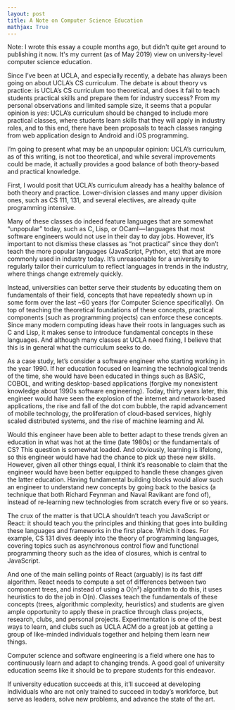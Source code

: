 ```yaml
---
layout: post
title: A Note on Computer Science Education
mathjax: True
---
```


Note: I wrote this essay a couple months ago, but didn't quite get around to publishing it now. It's my current (as of May 2019) view on university-level computer science education.

Since I’ve been at UCLA, and especially recently, a debate has always been going on about UCLA’s CS curriculum. The debate is about theory vs practice: is UCLA’s CS curriculum too theoretical, and does it fail to teach students practical skills and prepare them for industry success? From my personal observations and limited sample size, it seems that a popular opinion is *yes*: UCLA’s curriculum should be changed to include more practical classes, where students learn skills that they will apply in industry roles, and to this end, there have been proposals to teach classes ranging from web application design to Android and iOS programming.

I’m going to present what may be an unpopular opinion: UCLA’s curriculum, as of this writing, is not too theoretical, and while several improvements could be made, it actually provides a good balance of both theory-based and practical knowledge.

First, I would posit that UCLA’s curriculum already has a healthy balance of both theory and practice. Lower-division classes and many upper division ones, such as CS 111, 131, and several electives, are already quite programming intensive. 

Many of these classes do indeed feature languages that are somewhat “unpopular” today, such as C, Lisp, or OCaml — languages that most software engineers would not use in their day to day jobs. However, it’s important to not dismiss these classes as “not practical” since they don’t teach the more popular languages (JavaScript, Python, etc) that are more commonly used in industry today. It’s unreasonable for a university to regularly tailor their curriculum to reflect languages in trends in the industry, where things change extremely quickly. 

Instead, universities can better serve their students by educating them on fundamentals of their field, concepts that have repeatedly shown up in some form over the last ~60 years (for Computer Science specifically). On top of teaching the theoretical foundations of these concepts, practical components (such as programming projects) can enforce these concepts. Since many modern computing ideas have their roots in languages such as C and Lisp, it makes sense to introduce fundamental concepts in these languages. And although many classes at UCLA need fixing, I believe that this is in general what the curriculum seeks to do.

As a case study, let’s consider a software engineer who starting working in the year 1990. If her education focused on learning the technological trends of the time, she would have been educated in things such as BASIC, COBOL, and writing desktop-based applications (forgive my nonexistent knowledge about 1990s software engineering). Today, thirty years later, this engineer would have seen the explosion of the internet and network-based applications, the rise and fall of the dot com bubble, the rapid advancement of mobile technology, the proliferation of cloud-based services, highly scaled distributed systems, and the rise of machine learning and AI.

Would this engineer have been able to better adapt to these trends given an education in what was hot at the time (late 1980s) or the fundamentals of CS? This question is somewhat loaded. And obviously, learning is lifelong, so this engineer would have had the chance to pick up these new skills. However, given all other things equal, I think it’s reasonable to claim that the engineer would have been better equipped to handle these changes given the latter education. Having fundamental building blocks would allow such an engineer to understand new concepts by going back to the basics (a technique that both Richard Feynman and Naval Ravikant are fond of), instead of re-learning new technologies from scratch every five or so years.

The crux of the matter is that UCLA shouldn’t teach you JavaScript or React: it should teach you the principles and thinking that goes into building these languages and frameworks in the first place. Which it does. For example, CS 131 dives deeply into the theory of programming languages, covering topics such as asynchronous control flow and functional programming theory such as the idea of closures, which is central to JavaScript. 

And one of the main selling points of React (arguably) is its fast diff algorithm. React needs to compute a set of differences between two component trees, and instead of using a O(n³) algorithm to do this, it uses heuristics to do the job in O(n). Classes teach the fundamentals of these concepts (trees, algorithmic complexity, heuristics) and students are given ample opportunity to apply these in practice through class projects, research, clubs, and personal projects. Experimentation is one of the best ways to learn, and clubs such as UCLA ACM do a great job at getting a group of like-minded individuals together and helping them learn new things.

Computer science and software engineering is a field where one has to continuously learn and adapt to changing trends. A good goal of university education seems like it should be to prepare students for this endeavor.

If university education succeeds at this, it’ll succeed at developing individuals who are not only trained to succeed in today’s workforce, but serve as leaders, solve new problems, and advance the state of the art.
